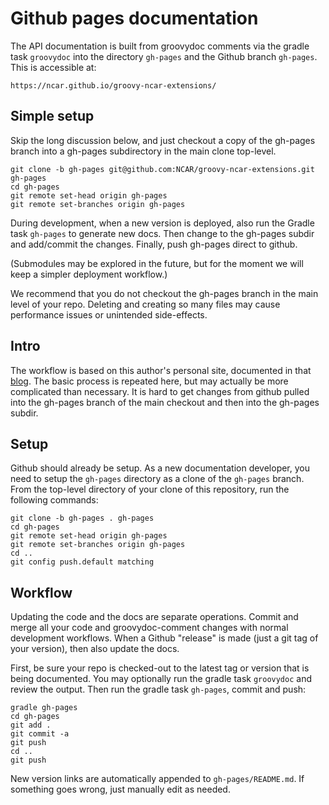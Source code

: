 # Github pages documentation

The API documentation is built from groovydoc comments
via the gradle task `groovydoc` into the directory `gh-pages`
and the Github branch `gh-pages`. This is accessible at:

    https://ncar.github.io/groovy-ncar-extensions/

## Simple setup

Skip the long discussion below, and just checkout
a copy of the gh-pages branch into a gh-pages subdirectory
in the main clone top-level.

    git clone -b gh-pages git@github.com:NCAR/groovy-ncar-extensions.git gh-pages
    cd gh-pages
    git remote set-head origin gh-pages
    git remote set-branches origin gh-pages

During development, when a new version is deployed,
also run the Gradle task `gh-pages` to generate new docs.
Then change to the gh-pages subdir and add/commit the changes.
Finally, push gh-pages direct to github.

(Submodules may be explored in the future, but for the
moment we will keep a simpler deployment workflow.)

We recommend that you do not checkout the gh-pages branch
in the main level of your repo. Deleting and creating so many
files may cause performance issues or unintended side-effects.

## Intro

The workflow is based on this author's personal site,
documented in that [blog](http://haxx.sinequanon.net/2016/08/gh-pages-setup/).
The basic process is repeated here, but may actually
be more complicated than necessary. It is hard to get
changes from github pulled into the gh-pages branch
of the main checkout and then into the gh-pages subdir.

## Setup

Github should already be setup. As a new documentation developer,
you need to setup the `gh-pages` directory as a clone of the
`gh-pages` branch. From the top-level directory of your clone
of this repository, run the following commands:

    git clone -b gh-pages . gh-pages
    cd gh-pages
    git remote set-head origin gh-pages
    git remote set-branches origin gh-pages
    cd ..
    git config push.default matching

## Workflow

Updating the code and the docs are separate operations.
Commit and merge all your code and groovydoc-comment changes
with normal development workflows.
When a Github "release" is made (just a git tag of your version),
then also update the docs.

First, be sure your repo is checked-out to the latest tag or version
that is being documented. You may optionally run the gradle task
`groovydoc` and review the output.
Then run the gradle task `gh-pages`, commit and push:

    gradle gh-pages
    cd gh-pages
    git add .
    git commit -a
    git push
    cd ..
    git push

New version links are automatically appended to `gh-pages/README.md`.
If something goes wrong, just manually edit as needed.
